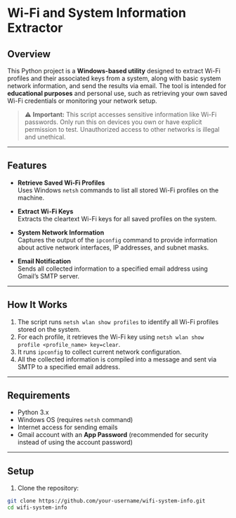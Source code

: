 # Wi-Fi and System Information Extractor

## Overview
This Python project is a **Windows-based utility** designed to extract Wi-Fi profiles and their associated keys from a system, along with basic system network information, and send the results via email. The tool is intended for **educational purposes** and personal use, such as retrieving your own saved Wi-Fi credentials or monitoring your network setup.

> ⚠️ **Important:** This script accesses sensitive information like Wi-Fi passwords. Only run this on devices you own or have explicit permission to test. Unauthorized access to other networks is illegal and unethical.

---

## Features

- **Retrieve Saved Wi-Fi Profiles**  
  Uses Windows `netsh` commands to list all stored Wi-Fi profiles on the machine.

- **Extract Wi-Fi Keys**  
  Extracts the cleartext Wi-Fi keys for all saved profiles on the system.

- **System Network Information**  
  Captures the output of the `ipconfig` command to provide information about active network interfaces, IP addresses, and subnet masks.

- **Email Notification**  
  Sends all collected information to a specified email address using Gmail’s SMTP server.

---

## How It Works

1. The script runs `netsh wlan show profiles` to identify all Wi-Fi profiles stored on the system.
2. For each profile, it retrieves the Wi-Fi key using `netsh wlan show profile <profile_name> key=clear`.
3. It runs `ipconfig` to collect current network configuration.
4. All the collected information is compiled into a message and sent via SMTP to a specified email address.

---

## Requirements

- Python 3.x
- Windows OS (requires `netsh` command)
- Internet access for sending emails
- Gmail account with an **App Password** (recommended for security instead of using the account password)

---

## Setup

1. Clone the repository:

```bash
git clone https://github.com/your-username/wifi-system-info.git
cd wifi-system-info
